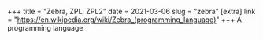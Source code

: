 +++
title = "Zebra, ZPL, ZPL2"
date = 2021-03-06
slug = "zebra"
[extra]
link = "https://en.wikipedia.org/wiki/Zebra_(programming_language)"
+++
A programming language

